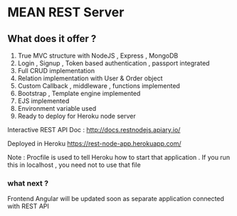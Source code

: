# MEAN REST Server

## What does it offer ?
1. True MVC structure with NodeJS , Express , MongoDB
2. Login , Signup , Token based authentication , passport integrated
3. Full CRUD implementation
4. Relation implementation with User & Order object
5. Custom Callback , middleware , functions implemented
7. Bootstrap , Template engine implemented
8. EJS implemented
9. Environment variable used  
10. Ready to deploy for Heroku node server

Interactive REST API Doc : http://docs.restnodejs.apiary.io/

Deployed in Heroku https://rest-node-app.herokuapp.com/

Note :
Procfile is used to tell Heroku how to start that application . If you run this in localhost , you need not to use that file

### what next ?
Frontend Angular will be updated soon as separate application connected with REST API
